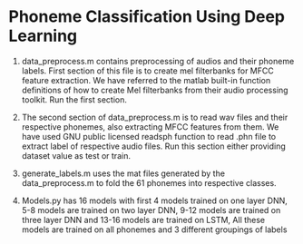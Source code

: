 # Phoneme Classification Using Deep Learning

1. data_preprocess.m contains preprocessing of audios and their phoneme labels. First section of this file is to create mel filterbanks for MFCC feature extraction. We have referred to the matlab built-in function definitions of how to create Mel filterbanks from their audio processing toolkit. Run the first section.

2. The second section of data_preprocess.m is to read wav files and their respective phonemes, also extracting MFCC features from them. We have used GNU public licensed readsph function to read .phn file to extract label of respective audio files. Run this section either providing dataset value as test or train.

3. generate_labels.m uses the mat files generated by the data_preprocess.m to fold the 61 phonemes into respective classes.

4. Models.py has 16 models with first 4 models trained on one layer DNN, 5-8 models are trained on two layer DNN, 9-12 models are trained on three layer DNN and 13-16 models are trained on LSTM, All these models are trained on all phonemes and 3 different groupings of labels

